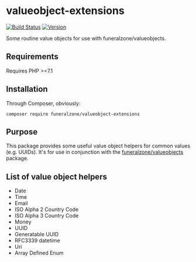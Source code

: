 # valueobject-extensions

[![Build Status](https://travis-ci.org/funeralzone/valueobject-extensions.svg)](https://travis-ci.org/funeralzone/valueobject-extensions)
[![Version](https://img.shields.io/packagist/v/funeralzone/valueobject-extensions.svg)](https://packagist.org/packages/funeralzone/valueobject-extensions)

Some routine value objects for use with funeralzone/valueobjects.

## Requirements ##

Requires PHP >=7.1

## Installation ##

Through Composer, obviously:

```
composer require funeralzone/valueobject-extensions
```

## Purpose ##

This package provides some useful value object helpers for common values (e.g. UUIDs). It's for use in conjunction with the [funeralzone/valueobjects](https://github.com/funeralzone/valueobjects) package.

## List of value object helpers ##

* Date
* Time
* Email
* ISO Alpha 2 Country Code
* ISO Alpha 3 Country Code
* Money
* UUID
* Generatable UUID
* RFC3339 datetime
* Uri
* Array Defined Enum

